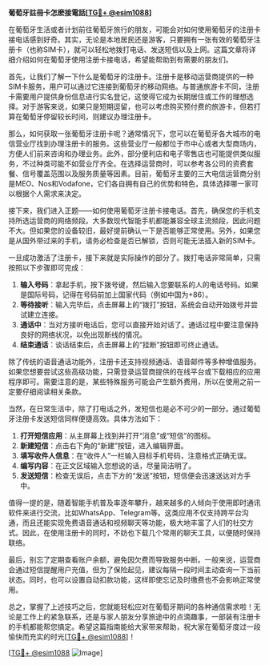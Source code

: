 **葡萄牙註冊卡怎麽接電話[[TG💪+ @esim1088](https://t.me/s/esim1088)]**

在葡萄牙生活或者计划前往葡萄牙旅行的朋友，可能会对如何使用葡萄牙的注册卡接电话感到好奇。其实，无论是本地居民还是游客，只要拥有一张有效的葡萄牙注册卡（也称SIM卡），就可以轻松地拨打电话、发送短信以及上网。这篇文章将详细介绍如何在葡萄牙使用注册卡接电话，希望能帮助到有需要的朋友们。

首先，让我们了解一下什么是葡萄牙的注册卡。注册卡是移动运营商提供的一种SIM卡服务，用户可以通过它连接到葡萄牙的移动网络。与普通旅游卡不同，注册卡需要用户提供身份信息进行实名登记，这使得它成为长期居住或工作的理想选择。对于游客来说，如果只是短期逗留，也可以考虑购买预付费的旅游卡，但若打算在葡萄牙停留较长时间，则建议办理注册卡。

那么，如何获取一张葡萄牙注册卡呢？通常情况下，您可以在葡萄牙各大城市的电信营业厅找到办理注册卡的服务。这些营业厅一般都位于市中心或者大型商场内，方便人们前来咨询和办理业务。此外，部分便利店和电子零售店也可能提供类似服务，不过种类可能不如营业厅齐全。在选择运营商时，可以参考各公司的资费套餐、信号覆盖范围以及服务质量等因素。目前，葡萄牙主要的三大电信运营商分别是MEO、Nos和Vodafone，它们各自拥有自己的优势和特色，具体选择哪一家可以根据个人需求来决定。

接下来，我们进入正题——如何使用葡萄牙注册卡接电话。首先，确保您的手机支持所选运营商的网络频段。大多数现代智能手机都能兼容全球主流频段，因此问题不大。但如果您的设备较旧，最好提前确认一下是否能够正常使用。另外，如果您是从国外带过来的手机，请务必检查是否已解锁，否则可能无法插入新的SIM卡。

一旦成功激活了注册卡，接下来就是实际操作的部分了。拨打电话非常简单，只需按照以下步骤即可完成：

1. **输入号码**：拿起手机，按下拨号键，然后输入您要联系的人的电话号码。如果是国际号码，记得在号码前加上国家代码（例如中国为+86）。
2. **等待接听**：输入完毕后，点击屏幕上的“拨打”按钮，系统会自动开始拨号并尝试建立连接。
3. **通话中**：当对方接听电话后，您可以直接开始对话了。通话过程中要注意保持良好的网络状况，以免出现断线的情况。
4. **结束通话**：谈话结束后，点击屏幕上的“挂断”按钮即可终止通话。

除了传统的语音通话功能外，注册卡还支持视频通话、语音邮件等多种增值服务。如果您想要尝试这些高级功能，只需登录运营商提供的在线平台或下载相应的应用程序即可。需要注意的是，某些特殊服务可能会产生额外费用，所以在使用之前一定要仔细阅读相关条款。

当然，在日常生活中，除了打电话之外，发短信也是必不可少的一部分。通过葡萄牙注册卡发送短信同样便捷高效。具体方法如下：

1. **打开短信应用**：从主屏幕上找到并打开“消息”或“短信”的图标。
2. **新建短信**：点击右下角的“新建”按钮，进入编辑界面。
3. **填写收件人信息**：在“收件人”一栏输入目标手机号码，注意格式正确无误。
4. **编写内容**：在正文区域输入您想说的话，尽量简洁明了。
5. **发送短信**：检查无误后，点击下方的“发送”按钮，短信便会迅速送达对方手中。

值得一提的是，随着智能手机普及率逐年攀升，越来越多的人倾向于使用即时通讯软件来进行交流，比如WhatsApp、Telegram等。这类应用不仅支持跨平台沟通，而且还能实现免费语音通话和视频聊天等功能，极大地丰富了人们的社交方式。因此，在使用注册卡的同时，不妨也下载几个常用的聊天工具，以便随时保持联络。

最后，别忘了定期查看账户余额，避免因欠费而导致服务中断。一般来说，运营商会通过短信提醒用户充值，但为了保险起见，建议每隔一段时间主动查询一下当前状态。同时，也可以设置自动扣款功能，这样即使忘记及时缴费也不会影响正常使用。

总之，掌握了上述技巧之后，您就能轻松应对在葡萄牙期间的各种通信需求啦！无论是工作上的紧急联系，还是与家人朋友分享旅途中的点滴趣事，一部装有注册卡的手机都能帮您搞定。希望这篇指南能给大家带来帮助，祝大家在葡萄牙度过一段愉快而充实的时光[[TG💪+ @esim1088](https://t.me/s/esim1088)]！

[[TG💪+ @esim1088](https://t.me/s/esim1088) ![Image](https://i.postimg.cc/4NQfJmqS/Snipaste-2025-05-13-00-14-12.png)]
